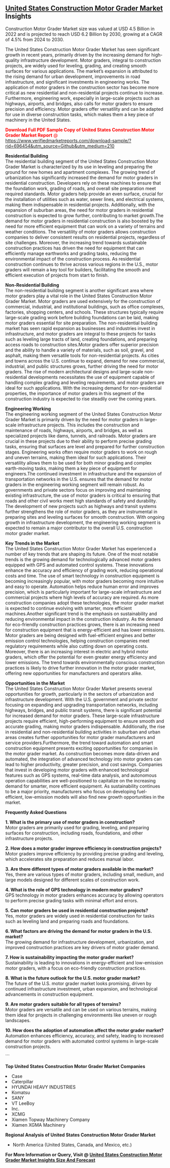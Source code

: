 <h2><a href="https://www.verifiedmarketreports.com/download-sample/?rid=696454&amp;utm_source=Github&amp;utm_medium=210" target="_blank">United States Construction Motor Grader Market</a> Insights</h2><p>Construction Motor Grader Market size was valued at USD 4.5 Billion in 2022 and is projected to reach USD 6.2 Billion by 2030, growing at a CAGR of 4.5% from 2024 to 2030.</p><p><p>The United States Construction Motor Grader Market has seen significant growth in recent years, primarily driven by the increasing demand for high-quality infrastructure development. Motor graders, integral to construction projects, are widely used for leveling, grading, and creating smooth surfaces for various applications. The market’s expansion is attributed to the rising demand for urban development, improvements in road infrastructure, and significant investments in engineering works. The application of motor graders in the construction sector has become more critical as new residential and non-residential projects continue to increase. Furthermore, engineering work, especially in large-scale projects such as highways, airports, and bridges, also calls for motor graders to ensure precision and efficiency. Motor graders offer versatility and can be adapted for use in diverse construction tasks, which makes them a key piece of machinery in the United States. <p><span class=""><span style="color: #ff0000;"><strong>Download Full PDF Sample Copy of United States Construction Motor Grader Market Report</strong> @ </span><a href="https://www.verifiedmarketreports.com/download-sample/?rid=696454&amp;utm_source=Github&amp;utm_medium=210" target="_blank">https://www.verifiedmarketreports.com/download-sample/?rid=696454&amp;utm_source=Github&amp;utm_medium=210</a></span></p></p><p><strong>Residential Building</strong><br>The residential building segment of the United States Construction Motor Grader Market is characterized by its use in leveling and preparing the ground for new homes and apartment complexes. The growing trend of urbanization has significantly increased the demand for motor graders in residential construction. Developers rely on these machines to ensure that the foundation work, grading of roads, and overall site preparation meet required standards. Motor graders help provide an even surface, crucial for the installation of utilities such as water, sewer lines, and electrical systems, making them indispensable in residential projects. Additionally, with the expansion of suburban areas, the need for motor graders in residential construction is expected to grow further, contributing to market growth.The demand for motor graders in residential construction is also boosted by the need for more efficient equipment that can work on a variety of terrains and weather conditions. The versatility of motor graders allows construction companies to deliver consistent results on residential projects, regardless of site challenges. Moreover, the increasing trend towards sustainable construction practices has driven the need for equipment that can efficiently manage earthworks and grading tasks, reducing the environmental impact of the construction process. As residential construction continues to thrive across various regions in the U.S., motor graders will remain a key tool for builders, facilitating the smooth and efficient execution of projects from start to finish.</p><p><strong>Non-Residential Building</strong><br>The non-residential building segment is another significant area where motor graders play a vital role in the United States Construction Motor Grader Market. Motor graders are used extensively for the construction of commercial, industrial, and institutional buildings, such as office complexes, factories, shopping centers, and schools. These structures typically require large-scale grading work before building foundations can be laid, making motor graders essential for site preparation. The non-residential building market has seen rapid expansion as businesses and industries invest in infrastructure, and motor graders are integral to these projects for tasks such as leveling large tracts of land, creating foundations, and preparing access roads to construction sites.Motor graders offer superior precision and the ability to handle a variety of materials, such as soil, gravel, and asphalt, making them versatile tools for non-residential projects. As cities and towns across the U.S. continue to expand, demand for new commercial, industrial, and public structures grows, further driving the need for motor graders. The rise of modern architectural designs and large-scale non-residential developments necessitates the use of equipment capable of handling complex grading and leveling requirements, and motor graders are ideal for such applications. With the increasing demand for non-residential properties, the importance of motor graders in this segment of the construction industry is expected to rise steadily over the coming years.</p><p><strong>Engineering Working</strong><br>The engineering working segment of the United States Construction Motor Grader Market is primarily driven by the need for motor graders in large-scale infrastructure projects. This includes the construction and maintenance of roads, highways, airports, and bridges, as well as specialized projects like dams, tunnels, and railroads. Motor graders are crucial in these projects due to their ability to perform precise grading tasks, ensuring that surfaces are level and prepared for further construction stages. Engineering works often require motor graders to work on rough and uneven terrains, making them ideal for such applications. Their versatility allows them to be used for both minor grading and complex earth-moving tasks, making them a key piece of equipment for engineers.The continued investment in infrastructure and the expansion of transportation networks in the U.S. ensures that the demand for motor graders in the engineering working segment will remain robust. As governments and private sectors focus on improving and maintaining existing infrastructure, the use of motor graders is critical to ensuring that roads and other civil works meet high standards of safety and durability. The development of new projects such as highways and transit systems further strengthens the role of motor graders, as they are instrumental in preparing sites and leveling surfaces for smooth construction. With ongoing growth in infrastructure development, the engineering working segment is expected to remain a major contributor to the overall U.S. construction motor grader market.</p><p><strong>Key Trends in the Market</strong><br>The United States Construction Motor Grader Market has experienced a number of key trends that are shaping its future. One of the most notable trends is the growing demand for technologically advanced motor graders equipped with GPS and automated control systems. These innovations enhance the accuracy and efficiency of grading work, reducing operational costs and time. The use of smart technology in construction equipment is becoming increasingly popular, with motor graders becoming more intuitive and easy to operate. Automation helps reduce human error and improves precision, which is particularly important for large-scale infrastructure and commercial projects where high levels of accuracy are required. As more construction companies adopt these technologies, the motor grader market is expected to continue evolving with smarter, more efficient machines.Another significant trend is the emphasis on sustainability and reducing environmental impact in the construction industry. As the demand for eco-friendly construction practices grows, there is an increasing need for construction equipment that is energy-efficient and has lower emissions. Motor graders are being designed with fuel-efficient engines and better emission control technologies, helping construction companies meet regulatory requirements while also cutting down on operating costs. Moreover, there is an increasing interest in electric and hybrid motor graders, which offer the potential for even greater energy efficiency and lower emissions. The trend towards environmentally conscious construction practices is likely to drive further innovation in the motor grader market, offering new opportunities for manufacturers and operators alike.</p><p><strong>Opportunities in the Market</strong><br>The United States Construction Motor Grader Market presents several opportunities for growth, particularly in the sectors of urbanization and infrastructure development. With the U.S. government and private sector focusing on expanding and upgrading transportation networks, including highways, bridges, and public transit systems, there is significant potential for increased demand for motor graders. These large-scale infrastructure projects require efficient, high-performing equipment to ensure smooth and accurate grading, making motor graders indispensable. Additionally, the rise in residential and non-residential building activities in suburban and urban areas creates further opportunities for motor grader manufacturers and service providers.Furthermore, the trend toward automation and smart construction equipment presents exciting opportunities for companies in the motor grader market. As construction becomes more data-driven and automated, the integration of advanced technology into motor graders can lead to higher productivity, greater precision, and cost savings. Companies that invest in developing motor graders with enhanced technological features such as GPS systems, real-time data analysis, and autonomous operation capabilities are well-positioned to capitalize on the increasing demand for smarter, more efficient equipment. As sustainability continues to be a major priority, manufacturers who focus on developing fuel-efficient, low-emission models will also find new growth opportunities in the market.</p><p><strong>Frequently Asked Questions</strong></p><p><strong>1. What is the primary use of motor graders in construction?</strong><br>Motor graders are primarily used for grading, leveling, and preparing surfaces for construction, including roads, foundations, and other infrastructure projects.</p><p><strong>2. How does a motor grader improve efficiency in construction projects?</strong><br>Motor graders improve efficiency by providing precise grading and leveling, which accelerates site preparation and reduces manual labor.</p><p><strong>3. Are there different types of motor graders available in the market?</strong><br>Yes, there are various types of motor graders, including small, medium, and large models designed for different scales of construction work.</p><p><strong>4. What is the role of GPS technology in modern motor graders?</strong><br>GPS technology in motor graders enhances accuracy by allowing operators to perform precise grading tasks with minimal effort and errors.</p><p><strong>5. Can motor graders be used in residential construction projects?</strong><br>Yes, motor graders are widely used in residential construction for tasks such as leveling land and preparing roads and foundations.</p><p><strong>6. What factors are driving the demand for motor graders in the U.S. market?</strong><br>The growing demand for infrastructure development, urbanization, and improved construction practices are key drivers of motor grader demand.</p><p><strong>7. How is sustainability impacting the motor grader market?</strong><br>Sustainability is leading to innovations in energy-efficient and low-emission motor graders, with a focus on eco-friendly construction practices.</p><p><strong>8. What is the future outlook for the U.S. motor grader market?</strong><br>The future of the U.S. motor grader market looks promising, driven by continued infrastructure investment, urban expansion, and technological advancements in construction equipment.</p><p><strong>9. Are motor graders suitable for all types of terrains?</strong><br>Motor graders are versatile and can be used on various terrains, making them ideal for projects in challenging environments like uneven or rough landscapes.</p><p><strong>10. How does the adoption of automation affect the motor grader market?</strong><br>Automation enhances efficiency, accuracy, and safety, leading to increased demand for motor graders with automated control systems in large-scale construction projects.</p>```</p><p><strong>Top United States Construction Motor Grader Market Companies</strong></p><div data-test-id=""><p><li>Case</li><li> Caterpillar</li><li> HYUNDAI HEAVY INDUSTRIES</li><li> Komatsu</li><li> SANY</li><li> VT LeeBoy</li><li> Inc.</li><li> XCMG</li><li> Xiamen Topway Machinery Company</li><li> Xiamen XGMA Machinery</li></p><div><strong>Regional Analysis of&nbsp;United States Construction Motor Grader Market</strong></div><ul><li dir="ltr"><p dir="ltr">North America&nbsp;(United States, Canada, and Mexico, etc.)</p></li></ul><p><strong>For More Information or Query, Visit @&nbsp;</strong><strong><a href="https://www.verifiedmarketreports.com/product/construction-motor-grader-market/?utm_source=Github&amp;utm_medium=210" target="_blank">United States Construction Motor Grader Market Insights Size And Forecast</a></strong></p></div>
